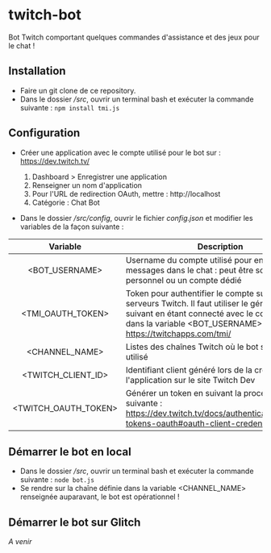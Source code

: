 # twitch-bot

Bot Twitch comportant quelques commandes d'assistance et des jeux pour le chat !

## Installation

* Faire un git clone de ce repository.
* Dans le dossier _/src_, ouvrir un terminal bash et exécuter la commande suivante : `npm install tmi.js`


## Configuration

* Créer une application avec le compte utilisé pour le bot sur : https://dev.twitch.tv/ 
    1. Dashboard > Enregistrer une application
    2. Renseigner un nom d'application
    3. Pour l'URL de redirection OAuth, mettre : http://localhost
    4. Catégorie : Chat Bot


* Dans le dossier _/src/config_, ouvrir le fichier _config.json_ et modifier les variables de la façon suivante :

| Variable        | Description |
| :-------------: |-------------|
| <BOT_USERNAME>  | Username du compte utilisé pour envoyer les messages dans le chat : peut être son compte personnel ou un compte dédié |
| <TMI_OAUTH_TOKEN>      | Token pour authentifier le compte sur les serveurs Twitch. Il faut utiliser le générateur suivant en étant connecté avec le compte défini dans la variable <BOT_USERNAME> : https://twitchapps.com/tmi/      |
| <CHANNEL_NAME> | Listes des chaînes Twitch où le bot souhaite être utilisé      |
| <TWITCH_CLIENT_ID>      | Identifiant client généré lors de la création de l'application sur le site Twitch Dev   |
| <TWITCH_OAUTH_TOKEN> | Générer un token en suivant la procédure suivante : https://dev.twitch.tv/docs/authentication/getting-tokens-oauth#oauth-client-credentials-flow     |


## Démarrer le bot en local

* Dans le dossier _/src_, ouvrir un terminal bash et exécuter la commande suivante : `node bot.js`
* Se rendre sur la chaîne définie dans la variable <CHANNEL_NAME> renseignée auparavant, le bot est opérationnel !

## Démarrer le bot sur Glitch

_A venir_